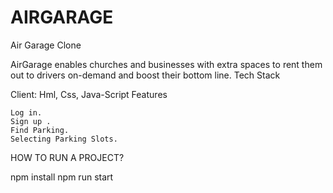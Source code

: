 # AIRGARAGE
Air Garage Clone

AirGarage enables churches and businesses with extra spaces to rent them out to drivers on-demand and boost their bottom line.
Tech Stack

Client: Hml, Css, Java-Script
Features

    Log in.
    Sign up .
    Find Parking.
    Selecting Parking Slots.

HOW TO RUN A PROJECT?

npm install
npm run start
